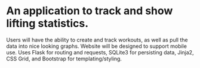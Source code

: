 # An application to track and show lifting statistics.
Users will have the ability to create and track workouts, as well as pull the data
into nice looking graphs. Website will be designed to support mobile use.
Uses Flask for routing and requests, SQLite3 for persisting data, Jinja2,
CSS Grid, and Bootstrap for templating/styling.
